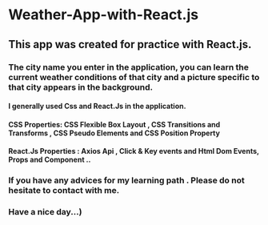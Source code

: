 # Weather-App-with-React.js
## This app was created for practice with React.js.
### The city name you enter in the application, you can learn the current weather conditions of that city and a picture specific to that city appears in the background.

#### I generally used Css and React.Js in the application.
#### CSS Properties: CSS Flexible Box Layout , CSS Transitions and Transforms , CSS Pseudo Elements and CSS Position Property
#### React.Js Properties : Axios Api , Click & Key events and Html Dom Events, Props and Component ..


### If you have any advices for my learning path . Please do not hesitate to contact with me.
### Have a nice day...)
